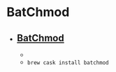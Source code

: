 # BatChmod
- [BatChmod](https://www.lagentesoft.com/batchmod/)
  - 
  - 
  - `brew cask install batchmod`
